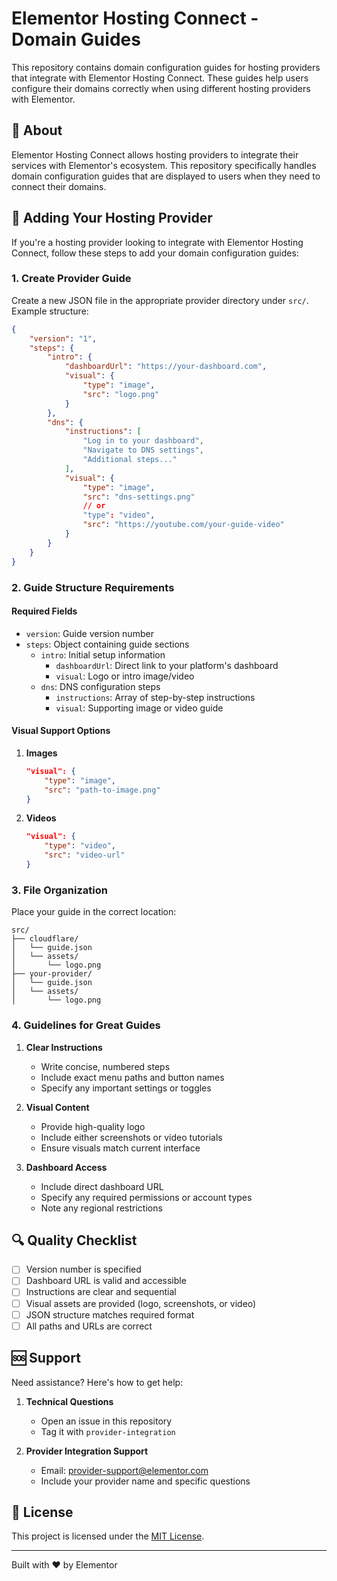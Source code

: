# Elementor Hosting Connect - Domain Guides

This repository contains domain configuration guides for hosting providers that integrate with Elementor Hosting Connect. These guides help users configure their domains correctly when using different hosting providers with Elementor.

## 📖 About

Elementor Hosting Connect allows hosting providers to integrate their services with Elementor's ecosystem. This repository specifically handles domain configuration guides that are displayed to users when they need to connect their domains.

## 🤝 Adding Your Hosting Provider

If you're a hosting provider looking to integrate with Elementor Hosting Connect, follow these steps to add your domain configuration guides:

### 1. Create Provider Guide

Create a new JSON file in the appropriate provider directory under `src/`. Example structure:

```json
{
    "version": "1",
    "steps": {
        "intro": {
            "dashboardUrl": "https://your-dashboard.com",
            "visual": {
                "type": "image",
                "src": "logo.png"
            }
        },
        "dns": {
            "instructions": [
                "Log in to your dashboard",
                "Navigate to DNS settings",
                "Additional steps..."
            ],
            "visual": {
                "type": "image",
                "src": "dns-settings.png"
                // or
                "type": "video",
                "src": "https://youtube.com/your-guide-video"
            }
        }
    }
}
```

### 2. Guide Structure Requirements

#### Required Fields
- `version`: Guide version number
- `steps`: Object containing guide sections
  - `intro`: Initial setup information
    - `dashboardUrl`: Direct link to your platform's dashboard
    - `visual`: Logo or intro image/video
  - `dns`: DNS configuration steps
    - `instructions`: Array of step-by-step instructions
    - `visual`: Supporting image or video guide

#### Visual Support Options
1. **Images**
   ```json
   "visual": {
       "type": "image",
       "src": "path-to-image.png"
   }
   ```
2. **Videos**
   ```json
   "visual": {
       "type": "video",
       "src": "video-url"
   }
   ```

### 3. File Organization

Place your guide in the correct location:
```
src/
├── cloudflare/
│   └── guide.json
│   └── assets/
│       └── logo.png
├── your-provider/
│   └── guide.json
│   └── assets/
│       └── logo.png
```

### 4. Guidelines for Great Guides

1. **Clear Instructions**
   - Write concise, numbered steps
   - Include exact menu paths and button names
   - Specify any important settings or toggles

2. **Visual Content**
   - Provide high-quality logo
   - Include either screenshots or video tutorials
   - Ensure visuals match current interface

3. **Dashboard Access**
   - Include direct dashboard URL
   - Specify any required permissions or account types
   - Note any regional restrictions

## 🔍 Quality Checklist

- [ ] Version number is specified
- [ ] Dashboard URL is valid and accessible
- [ ] Instructions are clear and sequential
- [ ] Visual assets are provided (logo, screenshots, or video)
- [ ] JSON structure matches required format
- [ ] All paths and URLs are correct

## 🆘 Support

Need assistance? Here's how to get help:

1. **Technical Questions**
   - Open an issue in this repository
   - Tag it with `provider-integration`

2. **Provider Integration Support**
   - Email: provider-support@elementor.com
   - Include your provider name and specific questions

## 📜 License

This project is licensed under the [MIT License](LICENSE).

---

Built with ❤️ by Elementor